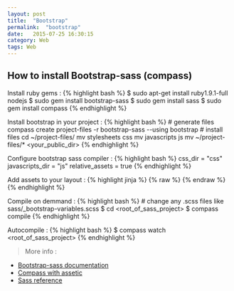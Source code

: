 ```yaml
---
layout: post
title:  "Bootstrap"
permalink:  "bootstrap"
date:   2015-07-25 16:30:15
category: Web
tags: Web
---
```


## How to install Bootstrap-sass (compass)

Install ruby gems
: {% highlight bash %}
    $ sudo apt-get install ruby1.9.1-full nodejs
    $ sudo gem install bootstrap-sass
    $ sudo gem install sass
    $ sudo gem install compass
{% endhighlight %}

Install bootstrap in your project
: {% highlight bash %}
    # generate files
    compass create project-files -r bootstrap-sass --using bootstrap
    # install files
    cd ~/project-files/
    mv stylesheets css
    mv javascripts js
    mv ~/project-files/* <your_public_dir>
{% endhighlight %}

Configure bootstrap sass compiler
: {% highlight bash %}
    css_dir = "css"
    javascripts_dir = "js"
    relative_assets = true
{% endhighlight %}


Add assets to your layout
: {% highlight jinja %}
{% raw %}
    <link href="{{ asset('css/styles.css') }}" rel="stylesheet" />
    <script src="{{ asset('js/bootstrap.min.js') }}"></script>
{% endraw %}
{% endhighlight %}


Compile on demmand
: {% highlight bash %}
    # change any .scss files like sass/_bootstrap-variables.scss
    $ cd <root_of_sass_project>
    $ compass compile
{% endhighlight %}

Autocompile
: {% highlight bash %}
    $ compass watch <root_of_sass_project>
{% endhighlight %}

> More info
: 
* [Bootstrap-sass documentation](https://github.com/twbs/bootstrap-sass)
* [Compass with assetic](http://alexandre-salome.fr/blog/Sass-Compass-Assetic-In-Ten-Minutes)
* [Sass reference](http://sass-lang.com/documentation/file.SASS_REFERENCE.html)
